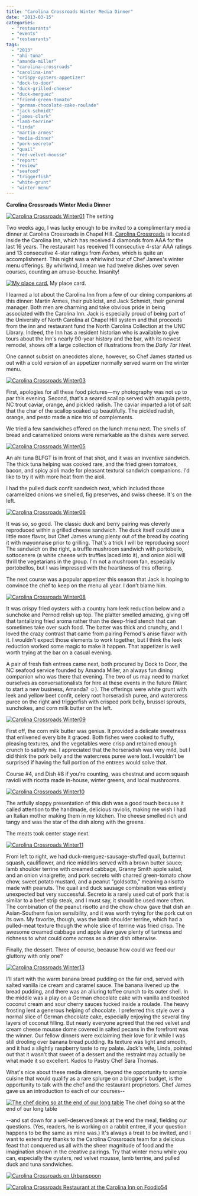 ```yaml
---
title: "Carolina Crossroads Winter Media Dinner"
date: "2013-03-15"
categories:
  - "restaurants"
  - "events"
  - "restaurants"
tags:
  - "2013"
  - "ahi-tuna"
  - "amanda-miller"
  - "carolina-crossroads"
  - "carolina-inn"
  - "crispy-oysters-appetizer"
  - "dock-to-door"
  - "duck-grilled-cheese"
  - "duck-merguez"
  - "friend-green-tomato"
  - "german-chocolate-cake-roulade"
  - "jack-schmidt"
  - "james-clark"
  - "lamb-terrine"
  - "linda"
  - "martin-armes"
  - "media-dinner"
  - "pork-secreto"
  - "quail"
  - "red-velvet-mousse"
  - "report"
  - "review"
  - "seafood"
  - "triggerfish"
  - "white-grunt"
  - "winter-menu"
---
```


**Carolina Crossroads Winter Media Dinner**




<div class="caption">

[![Carolina Crossroads Winter01](http://s3.amazonaws.com/thegourmez-wpmedia/2013/03/Carolina-Crossroads-Winter01.jpg)](http://www.thegourmez.com/2013/03/carolina-crossroads-winter-media-dinner/carolina-crossroads-winter01/) The setting</div>


Two weeks ago, I was lucky enough to be invited to a complimentary media dinner at Carolina Crossroads in Chapel Hill. [Carolina Crossroads](http://www.carolinainn.com/crossroads-restaurant.php) is located inside the Carolina Inn, which has received 4 diamonds from AAA for the last 16 years. The restaurant has received 11 consecutive 4-star AAA ratings and 13 consecutive 4-star ratings from _Forbes_, which is quite an accomplishment. This night was a whirlwind tour of Chef James's winter menu offerings. By whirlwind, I mean we had twelve dishes over seven courses, counting an amuse-bouche. Insanity!




<div class="caption">

[![My place card.](http://s3.amazonaws.com/thegourmez-wpmedia/2013/03/Carolina-Crossroads-Winter02.jpg)](http://www.thegourmez.com/2013/03/carolina-crossroads-winter-media-dinner/carolina-crossroads-winter02/) My place card.</div>


I learned a lot about the Carolina Inn from a few of our dining companions at this dinner: Martin Armes, their publicist, and Jack Schmidt, their general manager. Both men are charming and take obvious pride in being associated with the Carolina Inn. Jack is especially proud of being part of the University of North Carolina at Chapel Hill system and that proceeds from the inn and restaurant fund the North Carolina Collection at the UNC Library. Indeed, the Inn has a resident historian who is available to give tours about the Inn's nearly 90-year history and the bar, with its newest remodel, shows off a large collection of illustrations from the _Daily Tar Heel._

One cannot subsist on anecdotes alone, however, so Chef James started us out with a cold version of an appetizer normally served warm on the winter menu.

[![Carolina Crossroads Winter03](http://s3.amazonaws.com/thegourmez-wpmedia/2013/03/Carolina-Crossroads-Winter03.jpg)](http://www.thegourmez.com/2013/03/carolina-crossroads-winter-media-dinner/carolina-crossroads-winter03/)

First, apologies for all these food pictures—my photography was not up to par this evening. Second, that's a seared scallop served with arugula pesto, NC trout caviar, orange, and pickled radish. The caviar imparted a lot of salt that the char of the scallop soaked up beautifully. The pickled radish, orange, and pesto made a nice trio of complements.

We tried a few sandwiches offered on the lunch menu next. The smells of bread and caramelized onions were remarkable as the dishes were served.

[![Carolina Crossroads Winter05](http://s3.amazonaws.com/thegourmez-wpmedia/2013/03/Carolina-Crossroads-Winter05.jpg)](http://www.thegourmez.com/2013/03/carolina-crossroads-winter-media-dinner/carolina-crossroads-winter05/)

An ahi tuna BLFGT is in front of that shot, and it was an inventive sandwich. The thick tuna helping was cooked rare, and the fried green tomatoes, bacon, and spicy aioli made for pleasant textural sandwich companions. I'd like to try it with more heat from the aioli.

I had the pulled duck confit sandwich next, which included those caramelized onions we smelled, fig preserves, and swiss cheese. It's on the left.

[![Carolina Crossroads Winter06](http://s3.amazonaws.com/thegourmez-wpmedia/2013/03/Carolina-Crossroads-Winter06.jpg)](http://www.thegourmez.com/2013/03/carolina-crossroads-winter-media-dinner/carolina-crossroads-winter06/)

It was so, so good. The classic duck and berry pairing was cleverly reproduced within a grilled cheese sandwich. The duck itself could use a little more flavor, but Chef James wrung plenty out of the bread by coating it with mayonnaise prior to grilling. That's a trick I will be reproducing soon! The sandwich on the right, a truffle mushroom sandwich with portobello, sottocenere (a white cheese with truffles laced into it), and onion aioli will thrill the vegetarians in the group. I'm not a mushroom fan, especially portobellos, but I was impressed with the heartiness of this offering.

The next course was a popular appetizer this season that Jack is hoping to convince the chef to keep on the menu all year. I don't blame him.

[![Carolina Crossroads Winter08](http://s3.amazonaws.com/thegourmez-wpmedia/2013/03/Carolina-Crossroads-Winter08.jpg)](http://www.thegourmez.com/2013/03/carolina-crossroads-winter-media-dinner/carolina-crossroads-winter08/)

It was crispy fried oysters with a country ham leek reduction below and a sunchoke and Pernod relish up top. The platter smelled amazing, giving off that tantalizing fried aroma rather than the deep-fried stench that can sometimes take over such food. The batter was thick and crunchy, and I loved the crazy contrast that came from pairing Pernod's anise flavor with it. I wouldn't expect those elements to work together, but I think the leek reduction worked some magic to make it happen. That appetizer is well worth trying at the bar on a casual evening.

A pair of fresh fish entrees came next, both procured by Dock to Door, the NC seafood service founded by Amanda Miller, an always fun dining companion who was there that evening. The two of us may need to market ourselves as conversationalists for hire at these events in the future (Want to start a new business, Amanda? ☺). The offerings were white grunt with leek and yellow beet confit, celery root horseradish puree, and watercress puree on the right and triggerfish with crisped pork belly, brussel sprouts, sunchokes, and corn milk butter on the left.

[![Carolina Crossroads Winter09](http://s3.amazonaws.com/thegourmez-wpmedia/2013/03/Carolina-Crossroads-Winter09.jpg)](http://www.thegourmez.com/2013/03/carolina-crossroads-winter-media-dinner/carolina-crossroads-winter09/)

First off, the corn milk butter was genius. It provided a delicate sweetness that enlivened every bite it graced. Both fishes were cooked to fluffy, pleasing textures, and the vegetables were crisp and retained enough crunch to satisfy me. I appreciated that the horseradish was very mild, but I did think the pork belly and the watercress puree were lost. I wouldn't be surprised if having the full portion of the entrees would solve that.

Course #4, and Dish #8 if you're counting, was chestnut and acorn squash ravioli with ricotta made in-house, winter greens, and local mushrooms.

[![Carolina Crossroads Winter10](http://s3.amazonaws.com/thegourmez-wpmedia/2013/03/Carolina-Crossroads-Winter10.jpg)](http://www.thegourmez.com/2013/03/carolina-crossroads-winter-media-dinner/carolina-crossroads-winter10/)

The artfully sloppy presentation of this dish was a good touch because it called attention to the handmade, delicious raviolis, making me wish I had an Italian mother making them in my kitchen. The cheese smelled rich and tangy and was the star of the dish along with the greens.

The meats took center stage next.

[![Carolina Crossroads Winter11](http://s3.amazonaws.com/thegourmez-wpmedia/2013/03/Carolina-Crossroads-Winter11.jpg)](http://www.thegourmez.com/2013/03/carolina-crossroads-winter-media-dinner/carolina-crossroads-winter11/)

From left to right, we had duck-merguez-sausage-stuffed quail, butternut squash, cauliflower, and rice middlins served with a brown butter sauce; lamb shoulder terrine with creamed cabbage, Granny Smith apple salad, and an onion vinaigrette; and pork secreto with charred green-tomato chow chow, sweet potato mustard, and a peanut "goldsotto," meaning a risotto made with peanuts. The quail and duck sausage combination was entirely unexpected but very successful. Secreto is a rarely used cut of pork that is similar to a beef strip steak, and I must say, it should be used more often. The combination of the peanut risotto and the chow chow gave that dish an Asian-Southern fusion sensibility, and it was worth trying for the pork cut on its own. My favorite, though, was the lamb shoulder terrine, which had a pulled-meat texture though the whole slice of terrine was fried crisp. The awesome creamed cabbage and apple slaw gave plenty of tartness and richness to what could come across as a drier dish otherwise.

Finally, the dessert. Three of course, because how could we feed our gluttony with only one?

[![Carolina Crossroads Winter13](http://s3.amazonaws.com/thegourmez-wpmedia/2013/03/Carolina-Crossroads-Winter13.jpg)](http://www.thegourmez.com/2013/03/carolina-crossroads-winter-media-dinner/carolina-crossroads-winter13/)

I'll start with the warm banana bread pudding on the far end, served with salted vanilla ice cream and caramel sauce. The banana livened up the bread pudding, and there was an alluring toffee crunch to its outer shell. In the middle was a play on a German chocolate cake with vanilla and toasted coconut cream and sour cherry sauces tucked inside a roulade. The heavy frosting lent a generous helping of chocolate. I preferred this style over a normal slice of German chocolate cake, especially enjoying the several tiny layers of coconut filling. But nearly everyone agreed that the red velvet and cream cheese mousse dome covered in salted pecans in the forefront was the winner. Our fellow dinners were exclaiming their love for it while I was still drooling over banana bread pudding. Its texture was light and smooth, and it had a slightly raspberry taste to my palate. Jack's wife, Linda, pointed out that it wasn't that sweet of a dessert and the restraint may actually be what made it so excellent. Kudos to Pastry Chef Sara Thomas.

What's nice about these media dinners, beyond the opportunity to sample cuisine that would qualify as a rare splurge on a blogger's budget, is the opportunity to talk with the chef and the restaurant proprietors. Chef James gave us an introduction to each of our courses--




<div class="caption">

[![The chef doing so at the end of our long table](http://s3.amazonaws.com/thegourmez-wpmedia/2013/03/Carolina-Crossroads-Winter12.jpg)](http://www.thegourmez.com/2013/03/carolina-crossroads-winter-media-dinner/carolina-crossroads-winter12/) The chef doing so at the end of our long table</div>


\--and sat down for a well-deserved break at the end the meal, fielding our questions. (Yes, readers, he is working on a rabbit entree, if your question happens to be the same as mine was.) It's always a treat to be invited, and I want to extend my thanks to the Carolina Crossroads team for a delicious feast that conquered us all with the sheer magnitude of food and the imagination shown in the creative pairings. Try that winter menu while you can, especially the oysters, red velvet mousse, lamb terrine, and pulled duck and tuna sandwiches.

[![Carolina Crossroads on Urbanspoon](http://www.urbanspoon.com/b/link/290414/minilink.gif)](http://www.urbanspoon.com/r/25/290414/restaurant/Carolina-Crossroads-Chapel-Hill)

[![Carolina Crossroads Restaurant at the Carolina Inn on Foodio54](http://foodio54.com/images/badge-1-cfe6b.jpg)](http://foodio54.com/restaurant/Chapel-Hill-NC/cfe6b/Carolina-Crossroads-Restaurant-at-the-Carolina-Inn)
